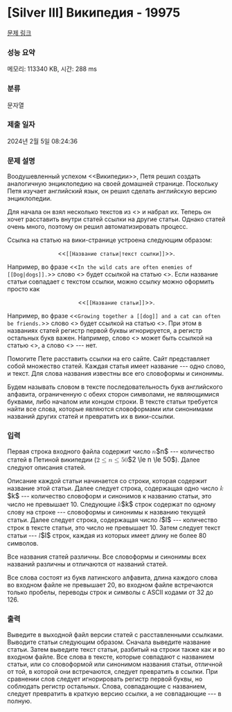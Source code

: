 # [Silver III] Википедия - 19975 

[문제 링크](https://www.acmicpc.net/problem/19975) 

### 성능 요약

메모리: 113340 KB, 시간: 288 ms

### 분류

문자열

### 제출 일자

2024년 2월 5일 08:24:36

### 문제 설명

<p>Воодушевленный успехом <<Википедии>>, Петя решил создать аналогичную энциклопедию на своей домашней странице. Поскольку Петя изучает английский язык, он решил сделать английскую версию энциклопедии.</p>

<p>Для начала он взял несколько текстов из <<Encyclopedia Britannica>> и набрал их. Теперь он хочет расставить внутри статей ссылки на другие статьи. Однако статей очень много, поэтому он решил автоматизировать процесс.</p>

<p>Ссылка на статью на вики-странице устроена следующим образом: </p>

<p style="text-align: center;"><<<code>[[Название статьи|текст ссылки]]</code>>>.</p>

<p>Например, во фразе <<<code>In the wild cats are often enemies of [[Dog|dogs]].</code>>> слово <<dogs>> будет ссылкой на статью <<Dog>>. Если название статьи совпадает с текстом ссылки, можно ссылку можно оформить просто как</p>

<p style="text-align: center;"><<<code>[[Название статьи]]</code>>>.</p>

<p>Например, во фразе <<<code>Growing together a [[dog]] and a cat can often be friends.</code>>> слово <<dog>> будет ссылкой на статью <<dog>>. При этом в названиях статей регистр первой буквы игнорируется, а регистр остальных букв важен. Например, слово <<dog>> может быть ссылкой на статью <<Dog>>, а слово <<DOG>> --- нет.</p>

<p>Помогите Пете расставить ссылки на его сайте. Сайт представляет собой множество статей. Каждая статья имеет название --- одно слово, и текст. Для слова названия известны все его словоформы и синонимы.</p>

<p>Будем называть словом в тексте последовательность букв английского алфавита, ограниченную с обеих сторон символами, не являющимися буквами, либо началом или концом строки. В тексте статьи требуется найти все слова, которые являются словоформами или синонимами названий других статей и превратить их в вики-ссылки.</p>

### 입력 

 <p>Первая строка входного файла содержит число <mjx-container class="MathJax" jax="CHTML" style="font-size: 109%; position: relative;"><mjx-math class="MJX-TEX" aria-hidden="true"><mjx-mi class="mjx-i"><mjx-c class="mjx-c1D45B TEX-I"></mjx-c></mjx-mi></mjx-math><mjx-assistive-mml unselectable="on" display="inline"><math xmlns="http://www.w3.org/1998/Math/MathML"><mi>n</mi></math></mjx-assistive-mml><span aria-hidden="true" class="no-mathjax mjx-copytext">$n$</span></mjx-container> --- количество статей в Петиной википедии (<mjx-container class="MathJax" jax="CHTML" style="font-size: 109%; position: relative;"><mjx-math class="MJX-TEX" aria-hidden="true"><mjx-mn class="mjx-n"><mjx-c class="mjx-c32"></mjx-c></mjx-mn><mjx-mo class="mjx-n" space="4"><mjx-c class="mjx-c2264"></mjx-c></mjx-mo><mjx-mi class="mjx-i" space="4"><mjx-c class="mjx-c1D45B TEX-I"></mjx-c></mjx-mi><mjx-mo class="mjx-n" space="4"><mjx-c class="mjx-c2264"></mjx-c></mjx-mo><mjx-mn class="mjx-n" space="4"><mjx-c class="mjx-c35"></mjx-c><mjx-c class="mjx-c30"></mjx-c></mjx-mn></mjx-math><mjx-assistive-mml unselectable="on" display="inline"><math xmlns="http://www.w3.org/1998/Math/MathML"><mn>2</mn><mo>≤</mo><mi>n</mi><mo>≤</mo><mn>50</mn></math></mjx-assistive-mml><span aria-hidden="true" class="no-mathjax mjx-copytext">$2 \le n \le 50$</span></mjx-container>). Далее следуют описания статей.</p>

<p>Описание каждой статьи начинается со строки, которая содержит название этой статьи. Далее следует строка, содержащая одно число <mjx-container class="MathJax" jax="CHTML" style="font-size: 109%; position: relative;"><mjx-math class="MJX-TEX" aria-hidden="true"><mjx-mi class="mjx-i"><mjx-c class="mjx-c1D458 TEX-I"></mjx-c></mjx-mi></mjx-math><mjx-assistive-mml unselectable="on" display="inline"><math xmlns="http://www.w3.org/1998/Math/MathML"><mi>k</mi></math></mjx-assistive-mml><span aria-hidden="true" class="no-mathjax mjx-copytext">$k$</span></mjx-container> --- количество словоформ и синонимов к названию статьи, это число не превышает 10. Следующие <mjx-container class="MathJax" jax="CHTML" style="font-size: 109%; position: relative;"><mjx-math class="MJX-TEX" aria-hidden="true"><mjx-mi class="mjx-i"><mjx-c class="mjx-c1D458 TEX-I"></mjx-c></mjx-mi></mjx-math><mjx-assistive-mml unselectable="on" display="inline"><math xmlns="http://www.w3.org/1998/Math/MathML"><mi>k</mi></math></mjx-assistive-mml><span aria-hidden="true" class="no-mathjax mjx-copytext">$k$</span></mjx-container> строк содержат по одному слову на строке --- словоформы и синонимы к названию текущей статьи. Далее следует строка, содержащая число <mjx-container class="MathJax" jax="CHTML" style="font-size: 109%; position: relative;"><mjx-math class="MJX-TEX" aria-hidden="true"><mjx-mi class="mjx-i"><mjx-c class="mjx-c1D459 TEX-I"></mjx-c></mjx-mi></mjx-math><mjx-assistive-mml unselectable="on" display="inline"><math xmlns="http://www.w3.org/1998/Math/MathML"><mi>l</mi></math></mjx-assistive-mml><span aria-hidden="true" class="no-mathjax mjx-copytext">$l$</span></mjx-container> --- количество строк в тексте статьи, это число не превышает 10. Затем следует текст статьи --- <mjx-container class="MathJax" jax="CHTML" style="font-size: 109%; position: relative;"><mjx-math class="MJX-TEX" aria-hidden="true"><mjx-mi class="mjx-i"><mjx-c class="mjx-c1D459 TEX-I"></mjx-c></mjx-mi></mjx-math><mjx-assistive-mml unselectable="on" display="inline"><math xmlns="http://www.w3.org/1998/Math/MathML"><mi>l</mi></math></mjx-assistive-mml><span aria-hidden="true" class="no-mathjax mjx-copytext">$l$</span></mjx-container> строк, каждая из которых имеет длину не более 80 символов.</p>

<p>Все названия статей различны. Все словоформы и синонимы всех названий различны и отличаются от названий статей.</p>

<p>Все слова состоят из букв латинского алфавита, длина каждого слова во входном файле не превышает 20, во входном файле встречаются только пробелы, переводы строк и символы с ASCII кодами от 32 до 126.</p>

### 출력 

 <p>Выведите в выходной файл версии статей с расставленными ссылками. Выводите статьи следующим образом. Сначала выведите название статьи. Затем выведите текст статьи, разбитый на строки также как и во входном файле. Все слова в тексте, которые совпадают с названием статьи, или со словоформой или синонимом названия статьи, отличной от той, в которой они встречаются, следует превратить в ссылки. При сравнении слов следует игнорировать регистр первой буквы, но соблюдать регистр остальных. Слова, совпадающие с названием, следует превратить в краткую версию ссылки, а не совпадающие --- в полную.</p>


